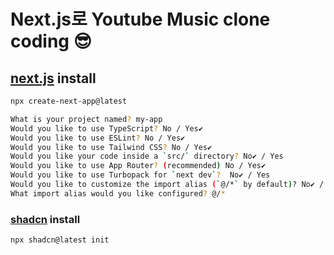 # Next.js로 Youtube Music clone coding 😎

## [next.js](https://nextjs.org/) install

```bash
npx create-next-app@latest

What is your project named? my-app
Would you like to use TypeScript? No / Yes✔️
Would you like to use ESLint? No / Yes✔️
Would you like to use Tailwind CSS? No / Yes✔️
Would you like your code inside a `src/` directory? No✔️ / Yes
Would you like to use App Router? (recommended) No / Yes✔️
Would you like to use Turbopack for `next dev`?  No✔️ / Yes
Would you like to customize the import alias (`@/*` by default)? No✔️ / Yes
What import alias would you like configured? @/*
```

### [shadcn](https://ui.shadcn.com/docs/installation/next) install

```bash
npx shadcn@latest init
```
